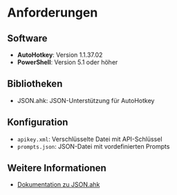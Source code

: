 # Anforderungen

## Software
- **AutoHotkey**: Version 1.1.37.02
- **PowerShell**: Version 5.1 oder höher

## Bibliotheken
- JSON.ahk: JSON-Unterstützung für AutoHotkey

## Konfiguration
- `apikey.xml`: Verschlüsselte Datei mit API-Schlüssel
- `prompts.json`: JSON-Datei mit vordefinierten Prompts

## Weitere Informationen
- [Dokumentation zu JSON.ahk](https://github.com/cocobelgica/AutoHotkey-JSON)